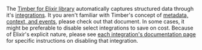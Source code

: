 The [Timber for Elixir library](https://github.com/timberio/timber-elixir) automatically captures structured data through it's [integrations](/docs/languages/elixir/integrations). It you aren't familiar with Timber's concept of [metadata, context, and events](/docs/concepts/metadata-context-and-events), please check out that document. In some cases, it might be preferable to disable select integrations to save on cost. Because of Elixir's explicit nature, please see [each integration's documentation page](/docs/languages/elixir/integrations) for specific instructions on disabling that integration.
